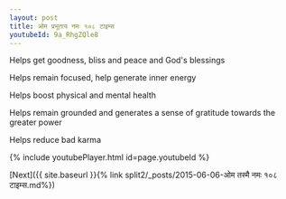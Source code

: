 ```yaml
---
layout: post
title: ओम प्रभूताय नमः १०८ टाइम्स
youtubeId: 9a_RhgZQle8
---
```

 
 
Helps get goodness, bliss and peace and God's blessings
 
Helps remain focused, help generate inner energy 
 
Helps boost physical and mental health 
 
Helps remain grounded and generates a sense of gratitude towards the greater power 
 
Helps reduce bad karma
 
 
 
 


{% include youtubePlayer.html id=page.youtubeId %}
 
[Next]({{ site.baseurl }}{% link  split2/_posts/2015-06-06-ओम तस्मै नमः १०८ टाइम्स.md%})
 
